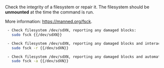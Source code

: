 Check the integrity of a filesystem or repair it. The filesystem should be **unmounted** at the time the command is run.

More information: https://manned.org/fsck.

```bash
 - Check filesystem /dev/sdXN, reporting any damaged blocks:
   sudo fsck {{/dev/sdXN}}

 - Check filesystem /dev/sdXN, reporting any damaged blocks and interactively letting the user choose to repair each one:
   sudo fsck -r {{/dev/sdXN}}

 - Check filesystem /dev/sdXN, reporting any damaged blocks and automatically repairing them:
   sudo fsck -a {{/dev/sdXN}}
```